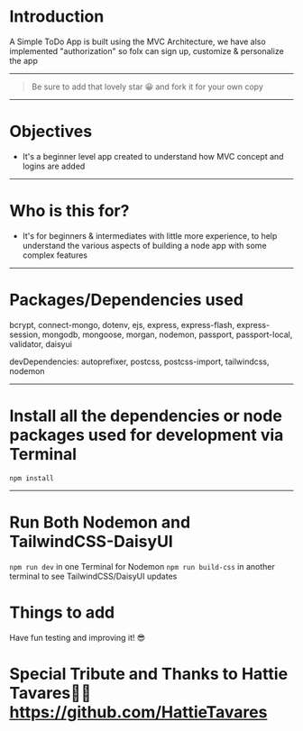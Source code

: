 # Introduction

A Simple ToDo App is built using the MVC Architecture, we have also implemented "authorization" so folx can sign up, customize & personalize the app 

---

> Be sure to add that lovely star 😀 and fork it for your own copy

---

# Objectives

- It's a beginner level app created to understand how MVC concept and logins are added

---

# Who is this for? 

- It's for beginners & intermediates with little more experience, to help understand the various aspects of building a node app with some complex features

---

# Packages/Dependencies used 

bcrypt, connect-mongo, dotenv, ejs, express, express-flash, express-session, mongodb, mongoose, morgan, nodemon, passport, passport-local, validator, daisyui

devDependencies:
autoprefixer, postcss, postcss-import, tailwindcss, nodemon

---

# Install all the dependencies or node packages used for development via Terminal

`npm install` 

---

# Run Both Nodemon and TailwindCSS-DaisyUI

`npm run dev` in one Terminal for Nodemon
`npm run build-css` in another terminal to see TailwindCSS/DaisyUI updates

# Things to add

 Have fun testing and improving it! 😎

# Special Tribute and Thanks to Hattie Tavares👒🍵 https://github.com/HattieTavares

